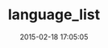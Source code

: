 ---
layout: post
title:  "language_list"
repo:   "scsmith/language_list"
date:   2015-02-18 17:05:05
gemurl: https://github.com/scsmith/language_list
---